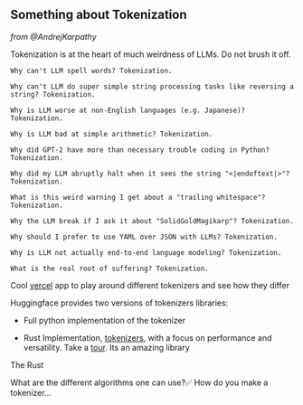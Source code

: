 ## Something about Tokenization

*from @AndrejKarpathy*

Tokenization is at the heart of much weirdness of LLMs. Do not brush it off.

    Why can't LLM spell words? Tokenization.
    
    Why can't LLM do super simple string processing tasks like reversing a string? Tokenization.
    
    Why is LLM worse at non-English languages (e.g. Japanese)? Tokenization.
    
    Why is LLM bad at simple arithmetic? Tokenization.
    
    Why did GPT-2 have more than necessary trouble coding in Python? Tokenization.
    
    Why did my LLM abruptly halt when it sees the string "<|endoftext|>"? Tokenization.
    
    What is this weird warning I get about a "trailing whitespace"? Tokenization.
    
    Why the LLM break if I ask it about "SolidGoldMagikarp"? Tokenization.
    
    Why should I prefer to use YAML over JSON with LLMs? Tokenization.
    
    Why is LLM not actually end-to-end language modeling? Tokenization.
    
    What is the real root of suffering? Tokenization.


Cool [vercel](https://tiktokenizer.vercel.app/?model=gpt-4-1106-preview) app to play around different tokenizers and see how they differ

Huggingface provides two versions of tokenizers libraries:

 - Full python implementation of the tokenizer
 
 - Rust Implementation, [tokenizers](https://github.com/huggingface/tokenizers), with a focus on performance and versatility. Take a [tour](https://huggingface.co/docs/tokenizers/quicktour). Its an amazing library

 The Rust

What are the different algorithms one can use?✅
How do you make a tokenizer...

